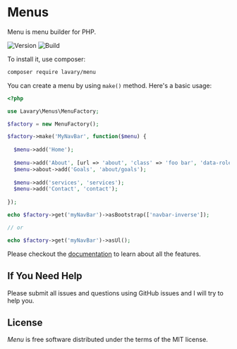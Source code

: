 # Menus

Menu is menu builder for PHP.


![Version](http://img.shields.io/packagist/v/lavary/menu.svg?style=flat-square)
![Build](http://img.shields.io/travis/lavary/menu.svg?style=flat-square)



To install it, use composer:

```bash
composer require lavary/menu
```

You can create a menu by using `make()` method. Here's a basic usage:

```php
<?php

use Lavary\Menus\MenuFactory;

$factory = new MenuFactory();

$factory->make('MyNavBar', function($menu) {
  
  $menu->add('Home');
  
  $menu->add('About', [url => 'about', 'class' => 'foo bar', 'data-role' => 'item'])->data('weight', 15);
  $menu->about->add('Goals', 'about/goals');
  
  $menu->add('services', 'services');
  $menu->add('Contact', 'contact');
  
});

echo $factory->get('myNavBar')->asBootstrap(['navbar-inverse']);

// or

echo $factory->get('myNavBar')->asUl();
```

Please checkout the [documentation](https://github.com/lavary/menu/wiki/Menu-Documentation) to learn about all the features.


## If You Need Help

Please submit all issues and questions using GitHub issues and I will try to help you.


## License

*Menu* is free software distributed under the terms of the MIT license.
